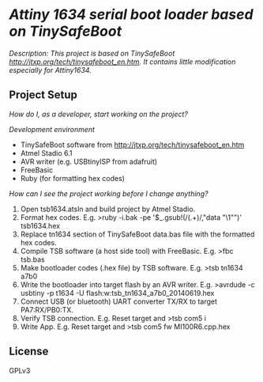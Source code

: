 # _Attiny 1634 serial boot loader based on TinySafeBoot_

_Description: This project is based on TinySafeBoot http://jtxp.org/tech/tinysafeboot_en.htm. It contains little modification especially for Attiny1634._

## Project Setup

_How do I, as a developer, start working on the project?_

_Development environment_

* TinySafeBoot software from http://jtxp.org/tech/tinysafeboot_en.htm
* Atmel Stadio 6.1
* AVR writer (e.g. USBtinyISP from adafruit)
* FreeBasic
* Ruby (for formatting hex codes)

_How can I see the project working before I change anything?_

1. Open tsb1634.atsln and build project by Atmel Stadio.
2. Format hex codes. E.g. >ruby -i.bak -pe '$_.gsub!(/(.+)/,"data \"\\1\"")' tsb1634.hex
3. Replace tn1634 section of TinySafeBoot data.bas file with the formatted hex codes.
4. Compile TSB software (a host side tool) with FreeBasic. E.g. >fbc tsb.bas
5. Make bootloader codes (.hex file) by TSB software. E.g. >tsb tn1634 a7b0
6. Write the bootloader into target flash by an AVR writer. E.g. >avrdude -c usbtiny -p t1634 -U flash:w:tsb_tn1634_a7b0_20140619.hex
7. Connect USB (or bluetooth) UART converter TX/RX to target PA7:RX/PB0:TX.
8. Verify TSB connection. E.g. Reset target and >tsb com5 i
9. Write App. E.g. Reset target and >tsb com5 fw MI100R6.cpp.hex

## License
GPLv3

